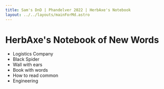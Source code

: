 ```yaml
---
title: Sam's DnD | Phandelver 2022 | HerbAxe's Notebook
layout: ../../layouts/mainForMd.astro
---
```


# HerbAxe's Notebook of New Words

-   Logistics Company
-   Black Spider
-   Wall with ears
-   Book with words
-   How to read common
-   Engineering